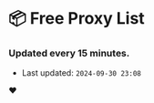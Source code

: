 # :package: Free Proxy List
### Updated every 15 minutes.

- Last updated: `2024-09-30 23:08`

:heart:
